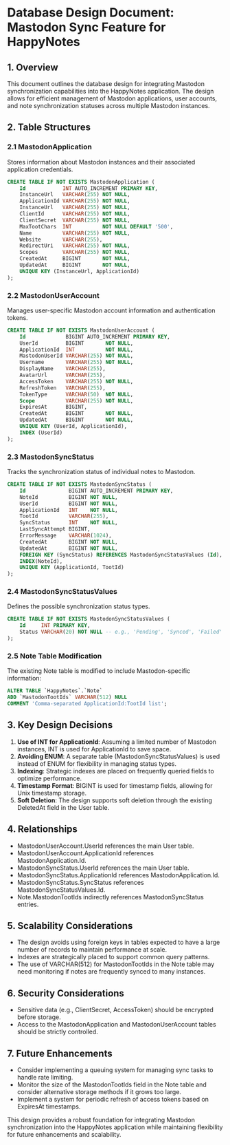 # Database Design Document: Mastodon Sync Feature for HappyNotes

## 1. Overview

This document outlines the database design for integrating Mastodon synchronization capabilities into the HappyNotes application. The design allows for efficient management of Mastodon applications, user accounts, and note synchronization statuses across multiple Mastodon instances.

## 2. Table Structures

### 2.1 MastodonApplication

Stores information about Mastodon instances and their associated application credentials.

```sql
CREATE TABLE IF NOT EXISTS MastodonApplication (
    Id            INT AUTO_INCREMENT PRIMARY KEY,
    InstanceUrl   VARCHAR(255) NOT NULL,
    ApplicationId VARCHAR(255) NOT NULL,
    InstanceUrl   VARCHAR(255) NOT NULL,
    ClientId      VARCHAR(255) NOT NULL,
    ClientSecret  VARCHAR(255) NOT NULL,
    MaxTootChars  INT          NOT NULL DEFAULT '500',
    Name          VARCHAR(255) NOT NULL,
    Website       VARCHAR(255),
    RedirectUri   VARCHAR(255) NOT NULL,
    Scopes        VARCHAR(255) NOT NULL,
    CreatedAt     BIGINT       NOT NULL,
    UpdatedAt     BIGINT       NOT NULL,
    UNIQUE KEY (InstanceUrl, ApplicationId)
);
```

### 2.2 MastodonUserAccount

Manages user-specific Mastodon account information and authentication tokens.

```sql
CREATE TABLE IF NOT EXISTS MastodonUserAccount (
    Id             BIGINT AUTO_INCREMENT PRIMARY KEY,
    UserId         BIGINT       NOT NULL,
    ApplicationId  INT          NOT NULL,
    MastodonUserId VARCHAR(255) NOT NULL,
    Username       VARCHAR(255) NOT NULL,
    DisplayName    VARCHAR(255),
    AvatarUrl      VARCHAR(255),
    AccessToken    VARCHAR(255) NOT NULL,
    RefreshToken   VARCHAR(255),
    TokenType      VARCHAR(50)  NOT NULL,
    Scope          VARCHAR(255) NOT NULL,
    ExpiresAt      BIGINT,
    CreatedAt      BIGINT       NOT NULL,
    UpdatedAt      BIGINT       NOT NULL,
    UNIQUE KEY (UserId, ApplicationId),
    INDEX (UserId)
);
```

### 2.3 MastodonSyncStatus

Tracks the synchronization status of individual notes to Mastodon.

```sql
CREATE TABLE IF NOT EXISTS MastodonSyncStatus (
    Id              BIGINT AUTO_INCREMENT PRIMARY KEY,
    NoteId          BIGINT NOT NULL,
    UserId          BIGINT NOT NULL,
    ApplicationId   INT    NOT NULL,
    TootId          VARCHAR(255),
    SyncStatus      INT    NOT NULL,
    LastSyncAttempt BIGINT,
    ErrorMessage    VARCHAR(1024),
    CreatedAt       BIGINT NOT NULL,
    UpdatedAt       BIGINT NOT NULL,
    FOREIGN KEY (SyncStatus) REFERENCES MastodonSyncStatusValues (Id),
    INDEX(NoteId),
    UNIQUE KEY (ApplicationId, TootId)
);
```

### 2.4 MastodonSyncStatusValues

Defines the possible synchronization status types.

```sql
CREATE TABLE IF NOT EXISTS MastodonSyncStatusValues (
    Id     INT PRIMARY KEY,
    Status VARCHAR(20) NOT NULL -- e.g., 'Pending', 'Synced', 'Failed'
);
```

### 2.5 Note Table Modification

The existing Note table is modified to include Mastodon-specific information:

```sql
ALTER TABLE `HappyNotes`.`Note` 
ADD `MastodonTootIds` VARCHAR(512) NULL 
COMMENT 'Comma-separated ApplicationId:TootId list';
```

## 3. Key Design Decisions

1. **Use of INT for ApplicationId**: Assuming a limited number of Mastodon instances, INT is used for ApplicationId to save space.
2. **Avoiding ENUM**: A separate table (MastodonSyncStatusValues) is used instead of ENUM for flexibility in managing status types.
3. **Indexing**: Strategic indexes are placed on frequently queried fields to optimize performance.
4. **Timestamp Format**: BIGINT is used for timestamp fields, allowing for Unix timestamp storage.
5. **Soft Deletion**: The design supports soft deletion through the existing DeletedAt field in the User table.

## 4. Relationships

- MastodonUserAccount.UserId references the main User table.
- MastodonUserAccount.ApplicationId references MastodonApplication.Id.
- MastodonSyncStatus.UserId references the main User table.
- MastodonSyncStatus.ApplicationId references MastodonApplication.Id.
- MastodonSyncStatus.SyncStatus references MastodonSyncStatusValues.Id.
- Note.MastodonTootIds indirectly references MastodonSyncStatus entries.

## 5. Scalability Considerations

- The design avoids using foreign keys in tables expected to have a large number of records to maintain performance at scale.
- Indexes are strategically placed to support common query patterns.
- The use of VARCHAR(512) for MastodonTootIds in the Note table may need monitoring if notes are frequently synced to many instances.

## 6. Security Considerations

- Sensitive data (e.g., ClientSecret, AccessToken) should be encrypted before storage.
- Access to the MastodonApplication and MastodonUserAccount tables should be strictly controlled.

## 7. Future Enhancements

- Consider implementing a queuing system for managing sync tasks to handle rate limiting.
- Monitor the size of the MastodonTootIds field in the Note table and consider alternative storage methods if it grows too large.
- Implement a system for periodic refresh of access tokens based on ExpiresAt timestamps.

This design provides a robust foundation for integrating Mastodon synchronization into the HappyNotes application while maintaining flexibility for future enhancements and scalability.
